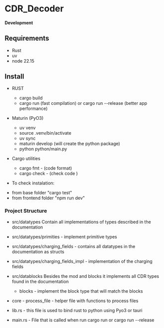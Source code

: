 # CDR_Decoder




#### Development

## Requirements

 - Rust
 - uv
 - node 22.15

## Install

* RUST
    - cargo build
    - cargo run (fast compilation) or cargo run --release (better app performance)

* Maturin (PyO3)
    - uv venv
    - source .venv/bin/activate
    - uv sync
    - maturin develop (will create the python package)
    - python python/main.py 

* Cargo utilities
    - cargo fmt - (code format)
    - cargo check - (check code )


* To check instalation:
- from base folder "cargo test"
- from frontend folder "npm run dev"


 ### Project Structure

- src/datatypes 
    Contain all implementations of types described in the documentation
- src/datatypes/primities - implement primitive types
- src/datatypes/charging_fields - contains all datatypes in the documentation as structs
- src/datatypes/charging_fields_impl - implementation of the charging fields


- src/datablocks 
    Besides the mod and blocks it implements all CDR types found in the documentation
    - blocks - implement the block type that will match the blocks

- core - process_file - helper file with functions to process files

- lib.rs - this file is used to bind rust to python using Pyo3 or tauri

- main.rs - File that is called when run cargo run or cargo run --release

    


    